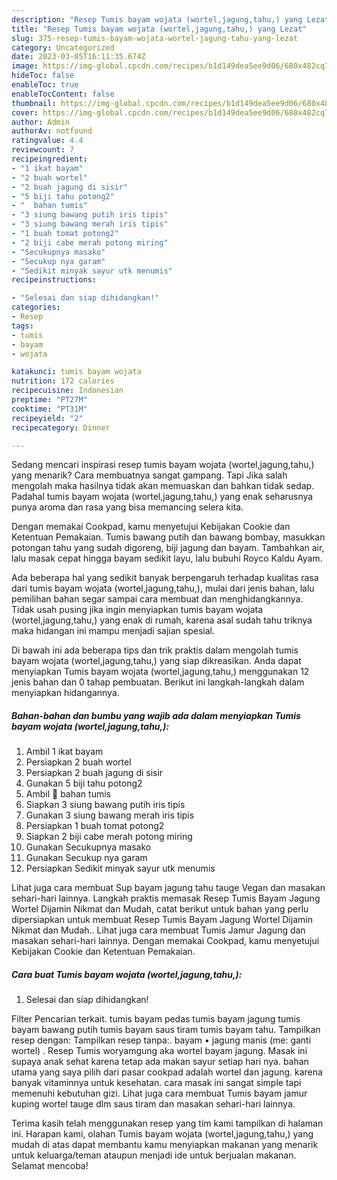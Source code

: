 ```yaml
---
description: "Resep Tumis bayam wojata (wortel,jagung,tahu,) yang Lezat"
title: "Resep Tumis bayam wojata (wortel,jagung,tahu,) yang Lezat"
slug: 375-resep-tumis-bayam-wojata-wortel-jagung-tahu-yang-lezat
category: Uncategorized
date: 2023-03-05T16:11:35.674Z
image: https://img-global.cpcdn.com/recipes/b1d149dea5ee9d06/680x482cq70/tumis-bayam-wojata-worteljagungtahu-foto-resep-utama.jpg
hideToc: false
enableToc: true
enableTocContent: false
thumbnail: https://img-global.cpcdn.com/recipes/b1d149dea5ee9d06/680x482cq70/tumis-bayam-wojata-worteljagungtahu-foto-resep-utama.jpg
cover: https://img-global.cpcdn.com/recipes/b1d149dea5ee9d06/680x482cq70/tumis-bayam-wojata-worteljagungtahu-foto-resep-utama.jpg
author: Admin
authorAv: notfound
ratingvalue: 4.4
reviewcount: 7
recipeingredient:
- "1 ikat bayam"
- "2 buah wortel"
- "2 buah jagung di sisir"
- "5 biji tahu potong2"
- "  bahan tumis"
- "3 siung bawang putih iris tipis"
- "3 siung bawang merah iris tipis"
- "1 buah tomat potong2"
- "2 biji cabe merah potong miring"
- "Secukupnya masako"
- "Secukup nya garam"
- "Sedikit minyak sayur utk menumis"
recipeinstructions:

- "Selesai dan siap dihidangkan!"
categories:
- Resep
tags:
- tumis
- bayam
- wojata

katakunci: tumis bayam wojata 
nutrition: 172 calories
recipecuisine: Indonesian
preptime: "PT27M"
cooktime: "PT31M"
recipeyield: "2"
recipecategory: Dinner

---
```



Sedang mencari inspirasi resep tumis bayam wojata (wortel,jagung,tahu,) yang menarik? Cara membuatnya sangat gampang. Tapi Jika salah mengolah maka hasilnya tidak akan memuaskan dan bahkan tidak sedap. Padahal tumis bayam wojata (wortel,jagung,tahu,) yang enak seharusnya punya aroma dan rasa yang bisa memancing selera kita.


Dengan memakai Cookpad, kamu menyetujui Kebijakan Cookie dan Ketentuan Pemakaian. Tumis bawang putih dan bawang bombay, masukkan potongan tahu yang sudah digoreng, biji jagung dan bayam. Tambahkan air, lalu masak cepat hingga bayam sedikit layu, lalu bubuhi Royco Kaldu Ayam.

Ada beberapa hal yang sedikit banyak berpengaruh terhadap kualitas rasa dari tumis bayam wojata (wortel,jagung,tahu,), mulai dari jenis bahan, lalu pemilihan bahan segar sampai cara membuat dan menghidangkannya. Tidak usah pusing jika ingin menyiapkan tumis bayam wojata (wortel,jagung,tahu,) yang enak di rumah, karena asal sudah tahu triknya maka hidangan ini mampu menjadi sajian spesial.


Di bawah ini ada beberapa tips dan trik praktis dalam mengolah tumis bayam wojata (wortel,jagung,tahu,) yang siap dikreasikan. Anda dapat menyiapkan Tumis bayam wojata (wortel,jagung,tahu,) menggunakan 12 jenis bahan dan 0 tahap pembuatan. Berikut ini langkah-langkah dalam menyiapkan hidangannya.

<!--inarticleads1-->

##### Bahan-bahan dan bumbu yang wajib ada dalam menyiapkan Tumis bayam wojata (wortel,jagung,tahu,):

1. Ambil 1 ikat bayam
1. Persiapkan 2 buah wortel
1. Persiapkan 2 buah jagung di sisir
1. Gunakan 5 biji tahu potong2
1. Ambil  🍡 bahan tumis
1. Siapkan 3 siung bawang putih iris tipis
1. Gunakan 3 siung bawang merah iris tipis
1. Persiapkan 1 buah tomat potong2
1. Siapkan 2 biji cabe merah potong miring
1. Gunakan Secukupnya masako
1. Gunakan Secukup nya garam
1. Persiapkan Sedikit minyak sayur utk menumis


Lihat juga cara membuat Sup bayam jagung tahu tauge Vegan dan masakan sehari-hari lainnya. Langkah praktis memasak Resep Tumis Bayam Jagung Wortel Dijamin Nikmat dan Mudah, catat berikut untuk bahan yang perlu dipersiapkan untuk membuat Resep Tumis Bayam Jagung Wortel Dijamin Nikmat dan Mudah.. Lihat juga cara membuat Tumis Jamur Jagung dan masakan sehari-hari lainnya. Dengan memakai Cookpad, kamu menyetujui Kebijakan Cookie dan Ketentuan Pemakaian. 

<!--inarticleads2-->

##### Cara buat Tumis bayam wojata (wortel,jagung,tahu,):


1. Selesai dan siap dihidangkan!

Filter Pencarian terkait. tumis bayam pedas tumis bayam jagung tumis bayam bawang putih tumis bayam saus tiram tumis bayam tahu. Tampilkan resep dengan: Tampilkan resep tanpa:. bayam • jagung manis (me: ganti wortel) . Resep Tumis woryamgung aka wortel bayam jagung. Masak ini supaya anak sehat karena tetap ada makan sayur setiap hari nya. bahan utama yang saya pilih dari pasar cookpad adalah wortel dan jagung. karena banyak vitaminnya untuk kesehatan. cara masak ini sangat simple tapi memenuhi kebutuhan gizi. Lihat juga cara membuat Tumis bayam jamur kuping wortel tauge dlm saus tiram dan masakan sehari-hari lainnya. 

Terima kasih telah menggunakan resep yang tim kami tampilkan di halaman ini. Harapan kami, olahan Tumis bayam wojata (wortel,jagung,tahu,) yang mudah di atas dapat membantu kamu menyiapkan makanan yang menarik untuk keluarga/teman ataupun menjadi ide untuk berjualan makanan. Selamat mencoba!
